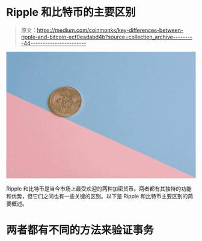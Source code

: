 # Ripple 和比特币的主要区别

> 原文：<https://medium.com/coinmonks/key-differences-between-ripple-and-bitcoin-ecf0eadabd4b?source=collection_archive---------44----------------------->

![](img/2db514bf52dc006a67f964f35ee30ebc.png)

Ripple 和比特币是当今市场上最受欢迎的两种加密货币。两者都有其独特的功能和优势，但它们之间也有一些关键的区别。以下是 Ripple 和比特币主要区别的简要概述。

# 两者都有不同的方法来验证事务
